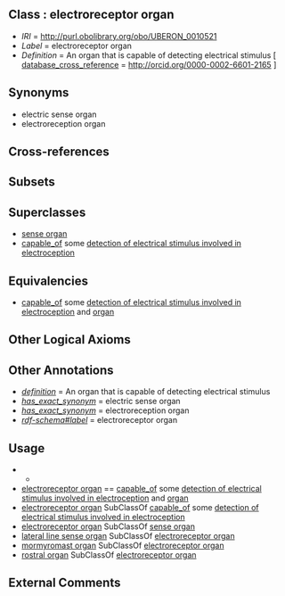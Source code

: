 
## Class : electroreceptor organ

 * *IRI* = http://purl.obolibrary.org/obo/UBERON_0010521
 * *Label* = electroreceptor organ
 * *Definition* = An organ that is capable of detecting electrical stimulus [ [database_cross_reference](../../ef/oboInOwl#hasDbXref.md) = http://orcid.org/0000-0002-6601-2165 ]

## Synonyms

 * electric sense organ
 * electroreception organ

## Cross-references


## Subsets


## Superclasses

 * [sense organ](../../UBERON/20/UBERON_0000020.md)
 * [capable_of](../../RO/15/RO_0002215.md) some [detection of electrical stimulus involved in electroception](../../GO/64/GO_0050964.md)

## Equivalencies

 * [capable_of](../../RO/15/RO_0002215.md) some [detection of electrical stimulus involved in electroception](../../GO/64/GO_0050964.md) and [organ](../../UBERON/62/UBERON_0000062.md)

## Other Logical Axioms


## Other Annotations

 * *[definition](../../IAO/15/IAO_0000115.md)* = An organ that is capable of detecting electrical stimulus
 * *[has_exact_synonym](../../ym/oboInOwl#hasExactSynonym.md)* = electric sense organ
 * *[has_exact_synonym](../../ym/oboInOwl#hasExactSynonym.md)* = electroreception organ
 * *[rdf-schema#label](../../el/rdf-schema#label.md)* = electroreceptor organ

## Usage

 * -
 * [electroreceptor organ](../../UBERON/21/UBERON_0010521.md) == [capable_of](../../RO/15/RO_0002215.md) some [detection of electrical stimulus involved in electroception](../../GO/64/GO_0050964.md) and [organ](../../UBERON/62/UBERON_0000062.md)
 * [electroreceptor organ](../../UBERON/21/UBERON_0010521.md) SubClassOf [capable_of](../../RO/15/RO_0002215.md) some [detection of electrical stimulus involved in electroception](../../GO/64/GO_0050964.md)
 * [electroreceptor organ](../../UBERON/21/UBERON_0010521.md) SubClassOf [sense organ](../../UBERON/20/UBERON_0000020.md)
 * [lateral line sense organ](../../UBERON/55/UBERON_0035555.md) SubClassOf [electroreceptor organ](../../UBERON/21/UBERON_0010521.md)
 * [mormyromast organ](../../UBERON/29/UBERON_0017629.md) SubClassOf [electroreceptor organ](../../UBERON/21/UBERON_0010521.md)
 * [rostral organ](../../UBERON/87/UBERON_0011287.md) SubClassOf [electroreceptor organ](../../UBERON/21/UBERON_0010521.md)

## External Comments

